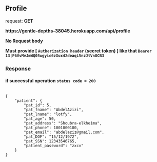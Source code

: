
## Profile

request: <strong> GET </strong>

<strong>
   https://gentle-depths-38045.herokuapp.com/api/profile
</strong>

<strong> No Request body </strong>


<strong> Must provide [ <code>Autherization header</code> (secret token) ] like that <code>Bearer 13|P6VvMvJmWQ05wgyic6zXux42deaqL5nzJtVnOCB3</code> </strong>


### Response 
#### if successful operation <code>status code = 200</code>
<pre>
<code>
{
    "patient": {
        "pat_id": 5,
        "pat_fname": "AbdelAzizi",
        "pat_lname": "lotfy",
        "pat_age": 50,
        "pat_address": "Shoubra-elkheima",
        "pat_phone": 1001000100,
        "pat_email": "abdelaziz@gmail.com",
        "pat_DOF": "15/12/1972",
        "pat_SSN": 12343546765,
        "patient_password": "zxcv"
    }
}
</code>
</pre>

